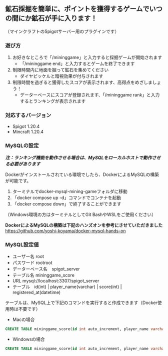 ## 鉱石採掘を簡単に、ポイントを獲得するゲームでいつの間にか鉱石が手に入ります！
（マインクラフトのSpigotサーバー用のプラグインです）

### 遊び方
1. お好きなところで「/mininggame」と入力すると採掘ゲームが開始されます
   - 「/mininggame end」と入力するとゲームを終了できます
1. 制限時間内に地面を掘って鉱石を集めてください
   - ダイヤピッケルと暗視効果が付与されます
1. 制限時間を過ぎると獲得したスコアが表示されます、高得点をめざしましょう！
   - データーベースにスコアが登録されます、「/mininggame rank」と入力するとランキングが表示されます

### 対応するバージョン
- Spigot 1.20.4
- Mincraft 1.20.4

### MySQLの設定
___注：ランキング機能を動作させる場合は、MySQLをローカルホストで動作させる必要があります___

Dockerがインストールされている環境でしたら、DockerによるMySQLの構築が可能です。
1. ターミナルでdocker-mysql-mining-gameフォルダに移動
2. 「docker compose up -d」コマンドでコンテナを起動
3. 「docker compose down」で終了することができます

（Windows環境の方はターミナルとしてGit BashやWSLをご使用ください）

__DockerによるMySQLの構築は下記のハンズオンを参考にさせていただきました__  
https://github.com/yoshi-koyama/docker-mysql-hands-on

### MySQL設定値
- ユーザー名 root
- パスワード rootroot
- データーベース名　spigot_server
- テーブル名 mininggame_score
- URL mysql://localhost:3307/spigot_server
- テーブル　id(int) | player_name(varchar) | score(int) | registered_at(datetime)

テーブルは、MySQL上で下記のコマンドを実行すると作成できます（Docker使用時は不要です）
- Macの場合  
```sql
CREATE TABLE mininggame_score(id int auto_increment, player_name varchar(100), score int, registered_at datetime, primary key(id));
```

- Windowsの場合  
```sql
CREATE TABLE mininggame_score(id int auto_increment, player_name varchar(100), score int, registered_at datetime, primary key(id)) DEFAULT CHARSET=utf8;
```

